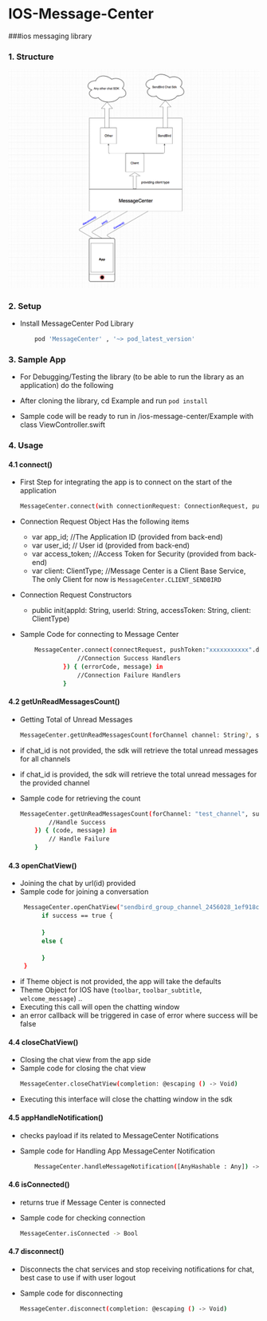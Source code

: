 # IOS-Message-Center
###ios messaging library 

### 1. Structure

![Screenshot](screenshot.png)

### 2. Setup
* Install MessageCenter Pod Library

    ```bash
        pod 'MessageCenter' , '~> pod_latest_version'
     ```
     
### 3. Sample App

  * For Debugging/Testing the library (to be able to run the library as an application) do the following
    
  * After cloning the library, cd Example and run  ```pod install ```

  * Sample code will be ready to run in /ios-message-center/Example with class ViewController.swift
  
### 4. Usage

#### 4.1 connect()

 * First Step for integrating the app is to connect on the start of the application  
 
     ```bash
    MessageCenter.connect(with connectionRequest: ConnectionRequest, pushToken: Data?, success:  @escaping ConnectionSucceeded, failure:  @escaping MessageCenterFailureCompletion)
     ```
 
 * Connection Request Object Has the following items 

    *    var app_id; //The Application ID (provided from back-end)
    *    var user_id; // User id (provided from back-end)
    *    var access_token; //Access Token for Security (provided from back-end)
    *    var client: ClientType; //Message Center is a Client Base Service, The only Client for now is   `MessageCenter.CLIENT_SENDBIRD`
    
 * Connection Request Constructors 
    - public init(appId: String, userId: String, accessToken: String, client: ClientType)
    
 * Sample Code for connecting to Message Center    
   
   ```bash
       MessageCenter.connect(connectRequest, pushToken:"xxxxxxxxxxx".data(using: .utf8), success: { (userId) in
                   //Connection Success Handlers
               }) { (errorCode, message) in
                   //Connection Failure Handlers
               }
   ```

#### 4.2 getUnReadMessagesCount()
 * Getting Total of Unread Messages 
 
      ```bash
     MessageCenter.getUnReadMessagesCount(forChannel channel: String?, success: @escaping UnReadMessagesSuccessCompletion, failure: @escaping MessageCenterFailureCompletion)
      ```
 * if chat_id is not provided, the sdk will retrieve the total unread messages for all channels 
 * if chat_id is provided, the sdk will retrieve the total unread messages for the provided channel
 * Sample code for retrieving the count 
    ```bash
    MessageCenter.getUnReadMessagesCount(forChannel: "test_channel", success: { (count) in
            //Handle Success
        }) { (code, message) in
            // Handle Failure
        }
    ```
 
#### 4.3 openChatView()
 * Joining the chat by url(id) provided
 * Sample code for joining a conversation
    ```bash
     MessageCenter.openChatView("sendbird_group_channel_2456028_1ef918c0149a1f8b0993ae21cb26fa9c16540a91", theme: theme) { (success) in
          if success == true {
                
          }
          else {
                
          }
     } 
   ```
 * if Theme object is not provided, the app will take the defaults 
 * Theme Object for IOS have (```toolbar```, ```toolbar_subtitle```, ```welcome_message```) ..
 * Executing this call will open the chatting window 
 * an error callback will be triggered in case of error where success will be false
 
 #### 4.4 closeChatView()
  * Closing the chat view from the app side
  * Sample code for closing the chat view
     ```bash
     MessageCenter.closeChatView(completion: @escaping () -> Void)
     ```
  * Executing this interface will close the chatting window in the sdk

#### 4.5 appHandleNotification()

 * checks payload if its related to MessageCenter Notifications 
 
 * Sample code for Handling App MessageCenter Notification 
    ```bash
        MessageCenter.handleMessageNotification([AnyHashable : Any]) -> Bool //Indecating if notification Matched with SDK
    ```
    
#### 4.6 isConnected()

 * returns true if Message Center is connected 
 
 * Sample code for checking connection
    ```bash
    MessageCenter.isConnected -> Bool 
    ```

#### 4.7 disconnect()

 * Disconnects the chat services and stop receiving notifications for chat, best case to use if with user logout 
 
 * Sample code for disconnecting
    ```bash
    MessageCenter.disconnect(completion: @escaping () -> Void)
    ```
